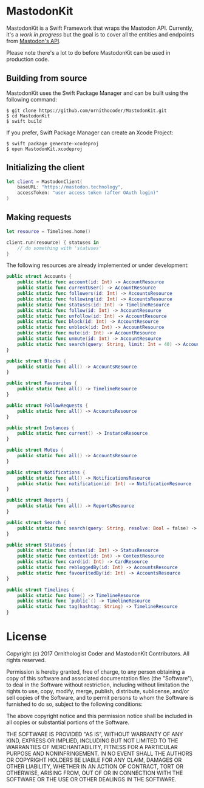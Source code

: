 # MastodonKit

MastodonKit is a Swift Framework that wraps the Mastodon API. Currently, it's a _work in progress_ but the goal is to cover all the entities and endpoints from [Mastodon's API](https://github.com/tootsuite/documentation/blob/master/Using-the-API/API.md).

Please note there's a lot to do before MastodonKit can be used in production code.

## Building from source

MastodonKit uses the Swift Package Manager and can be built using the following command:

```
$ git clone https://github.com/ornithocoder/MastodonKit.git
$ cd MastodonKit
$ swift build
```

If you prefer, Swift Package Manager can create an Xcode Project:

```
$ swift package generate-xcodeproj
$ open MastodonKit.xcodeproj
```

## Initializing the client

```swift
let client = MastodonClient(
    baseURL: "https://mastodon.technology",
    accessToken: "user access token (after OAuth login)"
)
```

## Making requests

```swift
let resource = Timelines.home()

client.run(resource) { statuses in
    // do something with 'statuses'
}
```

The following resources are already implemented or under development:

```swift
public struct Accounts {
    public static func account(id: Int) -> AccountResource
    public static func currentUser() -> AccountResource
    public static func followers(id: Int) -> AccountsResource
    public static func following(id: Int) -> AccountsResource
    public static func statuses(id: Int) -> TimelineResource
    public static func follow(id: Int) -> AccountResource
    public static func unfollow(id: Int) -> AccountResource
    public static func block(id: Int) -> AccountResource
    public static func unblock(id: Int) -> AccountResource
    public static func mute(id: Int) -> AccountResource
    public static func unmute(id: Int) -> AccountResource
    public static func search(query: String, limit: Int = 40) -> AccountsResource
}

public struct Blocks {
    public static func all() -> AccountsResource
}

public struct Favourites {
    public static func all() -> TimelineResource
}

public struct FollowRequests {
    public static func all() -> AccountsResource
}

public struct Instances {
    public static func current() -> InstanceResource
}

public struct Mutes {
    public static func all() -> AccountsResource
}

public struct Notifications {
    public static func all() -> NotificationsResource
    public static func notification(id: Int) -> NotificationResource
}

public struct Reports {
    public static func all() -> ReportsResource
}

public struct Search {
    public static func search(query: String, resolve: Bool = false) -> ResultsResource
}

public struct Statuses {
    public static func status(id: Int) -> StatusResource
    public static func context(id: Int) -> ContextResource
    public static func card(id: Int) -> CardResource
    public static func rebloggedBy(id: Int) -> AccountsResource
    public static func favouritedBy(id: Int) -> AccountsResource
}

public struct Timelines {
    public static func home() -> TimelineResource
    public static func `public`() -> TimelineResource
    public static func tag(hashtag: String) -> TimelineResource
}
```

# License

Copyright (c) 2017 Ornithologist Coder and MastodonKit Contributors. All rights reserved.

Permission is hereby granted, free of charge, to any person obtaining a copy of this software and associated documentation files (the "Software"), to deal in the Software without restriction, including without limitation the rights to use, copy, modify, merge, publish, distribute, sublicense, and/or sell copies of the Software, and to permit persons to whom the Software is furnished to do so, subject to the following conditions:

The above copyright notice and this permission notice shall be included in all copies or substantial portions of the Software.

THE SOFTWARE IS PROVIDED "AS IS", WITHOUT WARRANTY OF ANY KIND, EXPRESS OR IMPLIED, INCLUDING BUT NOT LIMITED TO THE WARRANTIES OF MERCHANTABILITY, FITNESS FOR A PARTICULAR PURPOSE AND NONINFRINGEMENT. IN NO EVENT SHALL THE AUTHORS OR COPYRIGHT HOLDERS BE LIABLE FOR ANY CLAIM, DAMAGES OR OTHER LIABILITY, WHETHER IN AN ACTION OF CONTRACT, TORT OR OTHERWISE, ARISING FROM, OUT OF OR IN CONNECTION WITH THE SOFTWARE OR THE USE OR OTHER DEALINGS IN THE SOFTWARE.
